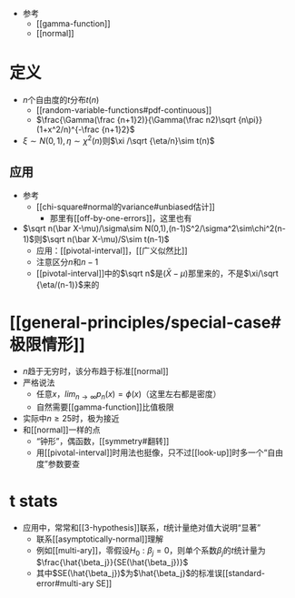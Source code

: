 - 参考
  - [[gamma-function]]
  - [[normal]]
# 定义
- $n$个自由度的$t$分布$t(n)$
  - [[random-variable-functions#pdf-continuous]]
  - $\frac{\Gamma(\frac {n+1}2)}{\Gamma(\frac n2)\sqrt {n\pi}}(1+x^2/n)^{-\frac {n+1}2}$
- $\xi\sim N(0,1),\eta \sim \chi^2(n)$则$\xi /\sqrt {\eta/n}\sim t(n)$
## 应用
- 参考
  - [[chi-square#normal的variance#unbiased估计]]
    - 那里有[[off-by-one-errors]]，这里也有
- $\sqrt n(\bar X-\mu)/\sigma\sim N(0,1),(n-1)S^2/\sigma^2\sim\chi^2(n-1)$则$\sqrt n(\bar X-\mu)/S\sim t(n-1)$
  - 应用：[[pivotal-interval]]，[[广义似然比]]
  - 注意区分$n$和$n-1$
  - [[pivotal-interval]]中的$\sqrt n$是$(\bar X-\mu)$那里来的，不是$\xi/\sqrt {\eta/(n-1)}$来的
# [[general-principles/special-case#极限情形]]
- $n$趋于无穷时，该分布趋于标准[[normal]]
- 严格说法
  - 任意$x$，$lim_{n\to\infty} p_n(x)=\phi(x)$（这里左右都是密度）
  - 自然需要[[gamma-function]]比值极限
- 实际中$n\ge 25$时，极为接近
- 和[[normal]]一样的点
  - “钟形”，偶函数，[[symmetry#翻转]]
  - 用[[pivotal-interval]]时用法也挺像，只不过[[look-up]]时多一个“自由度”参数要查
# t stats
- 应用中，常常和[[3-hypothesis]]联系，$t$统计量绝对值大说明“显著”
  - 联系[[asymptotically-normal]]理解
  - 例如[[multi-ary]]，零假设$H_0: \beta_j = 0$，则单个系数$\beta_j$的$t$统计量为$\frac{\hat{\beta_j}}{SE(\hat{\beta_j})}$
  - 其中$SE(\hat{\beta_j})$为$\hat{\beta_j}$的标准误[[standard-error#multi-ary SE]]